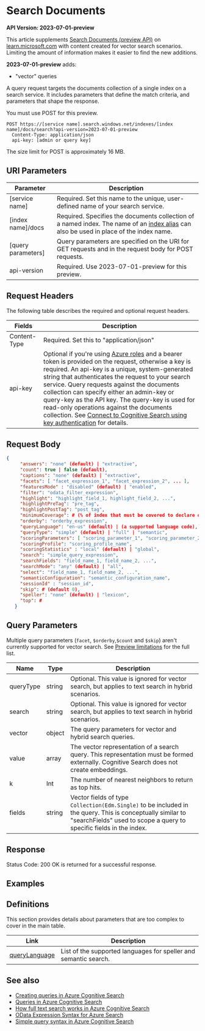# Search Documents

**API Version: 2023-07-01-preview**

This article supplements [Search Documents (preview API)](https://learn.microsoft.com/rest/api/searchservice/preview-api/search-documents) on [learn.microsoft.com](https://learn.microsoft.com) with content created for vector search scenarios. Limiting the amount of information makes it easier to find the new additions. 

**2023-07-01-preview** adds:

+ "vector" queries

A query request targets the documents collection of a single index on a search service. It includes parameters that define the match criteria, and parameters that shape the response. 

You must use POST for this preview. 

```http
POST https://[service name].search.windows.net/indexes/[index name]/docs/search?api-version=2023-07-01-preview  
  Content-Type: application/json  
  api-key: [admin or query key]  
```  

The size limit for POST is approximately 16 MB.

## URI Parameters

| Parameter   | Description  |
|-------------|--------------|
| [service name] | Required. Set this name to the unique, user-defined name of your search service. |
| [index name]/docs  | Required. Specifies the documents collection of a named index. The name of an [index alias](/azure/search/search-how-to-alias) can also be used in place of the index name. |
| [query parameters] | Query parameters are specified on the URI for GET requests and in the request body for POST requests. |
| api-version | Required. Use 2023-07-01-preview for this preview.|

## Request Headers

The following table describes the required and optional request headers.  

|Fields              |Description      |  
|--------------------|-----------------|  
|Content-Type|Required. Set this to "application/json"|  
|api-key|Optional if you're using [Azure roles](https://learn.microsoft.com/azure/search/search-security-rbac) and a bearer token is provided on the request, otherwise a key is required. An api-key is a unique, system-generated string that authenticates the request to your search service. Query requests against the documents collection can specify either an admin-key or query-key as the API key. The query-key is used for read-only operations against the documents collection. See [Connect to Cognitive Search using key authentication](https://learn.microsoft.com/azure/search/search-security-api-keys) for details.|  

## Request Body

```json
{  
     "answers": "none" (default) | "extractive", 
     "count": true | false (default),
     "captions": "none" (default) | "extractive",
     "facets": [ "facet_expression_1", "facet_expression_2", ... ],  
     "featuresMode" : "disabled" (default) | "enabled",
     "filter": "odata_filter_expression",  
     "highlight": "highlight_field_1, highlight_field_2, ...",  
     "highlightPreTag": "pre_tag",  
     "highlightPostTag": "post_tag",  
     "minimumCoverage": # (% of index that must be covered to declare query successful; default 100),  
     "orderby": "orderby_expression",
     "queryLanguage": "en-us" (default) | (a supported language code), 
     "queryType": "simple" (default) | "full" | "semantic",
     "scoringParameters": [ "scoring_parameter_1", "scoring_parameter_2", ... ],  
     "scoringProfile": "scoring_profile_name",  
     "scoringStatistics" : "local" (default) | "global",
     "search": "simple_query_expression",  
     "searchFields": "field_name_1, field_name_2, ...",  
     "searchMode": "any" (default) | "all",  
     "select": "field_name_1, field_name_2, ...",  
     "semanticConfiguration": "semantic_configuration_name",
     "sessionId" : "session_id",
     "skip": # (default 0), 
     "speller": "none" (default) | "lexicon",  
     "top": #  
   }  
```  

<a name="query-parameters"></a>

## Query Parameters

Multiple query parameters (`facet`, `$orderby`,`$count` and `$skip`) aren't currently supported for vector search.  See [Preview limitations](../readme.md#private-preview-limitations) for the full list.

| Name      | Type | Description |
|-----------|------|-------------|
| queryType| string | Optional. This value is ignored for vector search, but applies to text search in hybrid scenarios. |
| search | string | Optional. This value is ignored for vector search, but applies to text search in hybrid scenarios.|
| vector | object | The query parameters for vector and hybrid search queries. | 
| value | array | The vector representation of a search query. This representation must be formed externally. Cognitive Search does not create embeddings. |
| k | Int | The number of nearest neighbors to return as top hits. |
| fields | string | Vector fields of type `Collection(Edm.Single)` to be included in the query. This is conceptually similar to "searchFields" used to scope a query to specific fields in the index. |

## Response  

Status Code: 200 OK is returned for a successful response. 

<a name="bkmk_examples"></a>

## Examples


## Definitions

This section provides details about parameters that are too complex to cover in the main table.

|Link|Description|
|--|--|
| [queryLanguage](#queryLanguage) | List of the supported languages for speller and semantic search. |


## See also

+ [Creating queries in Azure Cognitive Search](https://learn.microsoft.com/azure/search/search-query-create)
+ [Queries in Azure Cognitive Search](https://learn.microsoft.com/azure/search/search-query-overview)
+ [How full text search works in Azure Cognitive Search](https://learn.microsoft.com/azure/search/search-lucene-query-architecture)
+ [OData Expression Syntax for Azure Search](https://learn.microsoft.com/azure/search/query-odata-filter-orderby-syntax)
+ [Simple query syntax in Azure Cognitive Search](https://learn.microsoft.com/azure/search/query-simple-syntax) 
